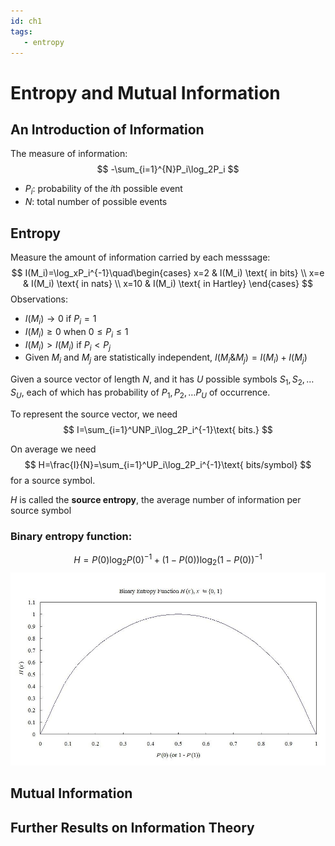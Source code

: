 ```yaml
---
id: ch1
tags:
   - entropy
---
```


# Entropy and Mutual Information

## An Introduction of Information

The measure of information:
$$
-\sum_{i=1}^{N}P_i\log_2P_i
$$
   - $P_i$: probability of the $i$th possible event
   - $N$: total number of possible events

## Entropy

Measure the amount of information carried by each messsage:
$$
I(M_i)=\log_xP_i^{-1}\quad\begin{cases}
x=2 & I(M_i) \text{ in bits} \\
x=e & I(M_i) \text{ in nats} \\
x=10 & I(M_i) \text{ in Hartley}
\end{cases}
$$
Observations:
   - $I(M_i)\to 0$ if $P_i=1$
   - $I(M_i)\geqslant 0$ when $0\leqslant P_i\leqslant 1$
   - $I(M_i)>I(M_i)$ if $P_i<P_j$
   - Given $M_i$ and $M_j$ are statistically independent,
      $I(M_i\&M_j)=I(M_i)+I(M_j)$

Given a source vector of length $N$, and it has $U$ possible symbols $S_1,S_2,\dotsc S_U$, each of which has probability of $P_1,P_2,\dotsc P_U$ of occurrence.

To represent the source vector, we need
$$
I=\sum_{i=1}^UNP_i\log_2P_i^{-1}\text{ bits.}
$$

On average we need
$$
H=\frac{I}{N}=\sum_{i=1}^UP_i\log_2P_i^{-1}\text{ bits/symbol}
$$
for a source symbol.

$H$ is called the **source entropy**, the average number of information per source symbol

### Binary entropy function:

$$
H = P(0)\log_2P(0)^{-1}+(1-P(0))\log_2(1-P(0))^{-1}
$$
![Binary Entropy Function](binary-entropy-function.jpg)

## Mutual Information

## Further Results on Information Theory
